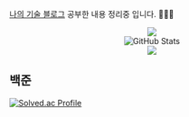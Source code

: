 [나의 기술 블로그](https://velog.io/@dkssudrhd/posts)
공부한 내용 정리중 입니다. 👋🙇‍♂️ 

<div align="center">
    <img src="https://capsule-render.vercel.app/api?type=waving&color=BDBDC8&height=150&section=header" />
</div>

<div align="center">
    <a href="https://github.com/anuraghazra/github-readme-stats">
        </a>
    <img src="https://github-readme-stats.vercel.app/api?username=dkssudrhd&show_icons=true&theme=github-light" alt="GitHub Stats" />
</div>
<div align="center">
    <img src="https://capsule-render.vercel.app/api?type=waving&color=BDBDC8&height=150&section=footer" />
</div>

## 백준
[![Solved.ac Profile](http://mazassumnida.wtf/api/v2/generate_badge?boj=dkssudrhd)](https://solved.ac/dkssudrhd/)
